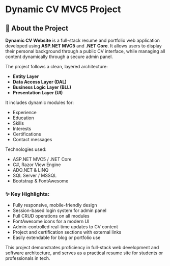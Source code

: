 # Dynamic CV MVC5 Project

## 📄 About the Project

**Dynamic CV Website** is a full-stack resume and portfolio web application developed using **ASP.NET MVC5** and **.NET Core**. It allows users to display their personal background through a public CV interface, while managing all content dynamically through a secure admin panel.

The project follows a clean, layered architecture:
- **Entity Layer**
- **Data Access Layer (DAL)**
- **Business Logic Layer (BLL)**
- **Presentation Layer (UI)**

It includes dynamic modules for:
- Experience  
- Education  
- Skills  
- Interests  
- Certifications  
- Contact messages

Technologies used:
- ASP.NET MVC5 / .NET Core
- C#, Razor View Engine
- ADO.NET & LINQ
- SQL Server / MSSQL
- Bootstrap & FontAwesome

### ✨ Key Highlights:
- Fully responsive, mobile-friendly design
- Session-based login system for admin panel
- Full CRUD operations on all modules
- FontAwesome icons for a modern UI
- Admin-controlled real-time updates to CV content
- Project and certification sections with external links
- Easily extendable for blog or portfolio use

This project demonstrates proficiency in full-stack web development and software architecture, and serves as a practical resume site for students or professionals in tech.
